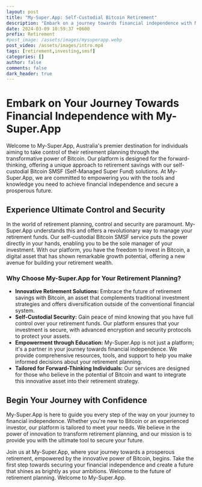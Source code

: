 ```yaml
---
layout: post
title: "My-Super.App: Self-Custodial Bitcoin Retirement"
description: "Embark on a journey towards financial independence with My-Super.App, Australia's leading platform dedicated to empowering your retirement planning with the innovative power of Bitcoin. With My-Super.App, experience the ultimate control and security in managing your retirement funds, made possible through self-custodial Bitcoin SMSF tailored for forward-thinking individuals."
date: 2024-03-09 10:59:37 +0600
prefix: Retirement
#post_image: /assets/images/mysuperapp.webp 
post_video: /assets/images/intro.mp4
tags: [retirement,investing,smsf]
categories: []
author: false
comments: false
dark_header: true
---
```

# Embark on Your Journey Towards Financial Independence with My-Super.App

Welcome to My-Super.App, Australia's premier destination for individuals aiming to take control of their retirement planning through the transformative power of Bitcoin. Our platform is designed for the forward-thinking, offering a unique approach to retirement savings with our self-custodial Bitcoin SMSF (Self-Managed Super Fund) solutions. At My-Super.App, we are committed to empowering you with the tools and knowledge you need to achieve financial independence and secure a prosperous future.

## Experience Ultimate Control and Security

In the world of retirement planning, control and security are paramount. My-Super.App understands this and offers a revolutionary way to manage your retirement funds. Our self-custodial Bitcoin SMSF service puts the power directly in your hands, enabling you to be the sole manager of your investment. With our platform, you have the freedom to invest in Bitcoin, a digital asset that has shown remarkable growth potential, offering a new avenue for building your retirement wealth.

### Why Choose My-Super.App for Your Retirement Planning?

- **Innovative Retirement Solutions:** Embrace the future of retirement savings with Bitcoin, an asset that complements traditional investment strategies and offers diversification outside of the conventional financial system.
- **Self-Custodial Security:** Gain peace of mind knowing that you have full control over your retirement funds. Our platform ensures that your investment is secure, with advanced encryption and security protocols to protect your assets.
- **Empowerment through Education:** My-Super.App is not just a platform; it's a partner in your journey towards financial independence. We provide comprehensive resources, tools, and support to help you make informed decisions about your retirement planning.
- **Tailored for Forward-Thinking Individuals:** Our services are designed for those who believe in the potential of Bitcoin and want to integrate this innovative asset into their retirement strategy.

## Begin Your Journey with Confidence

My-Super.App is here to guide you every step of the way on your journey to financial independence. Whether you're new to Bitcoin or an experienced investor, our platform is tailored to meet your needs. We believe in the power of innovation to transform retirement planning, and our mission is to provide you with the ultimate tool to secure your future.

Join us at My-Super.App, where your journey towards a prosperous retirement, empowered by the innovative power of Bitcoin, begins. Take the first step towards securing your financial independence and create a future that shines as brightly as your ambitions. Welcome to the future of retirement planning. Welcome to My-Super.App.